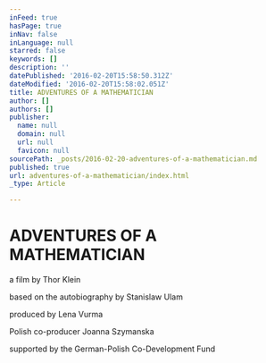 ```yaml
---
inFeed: true
hasPage: true
inNav: false
inLanguage: null
starred: false
keywords: []
description: ''
datePublished: '2016-02-20T15:58:50.312Z'
dateModified: '2016-02-20T15:58:02.051Z'
title: ADVENTURES OF A MATHEMATICIAN
author: []
authors: []
publisher:
  name: null
  domain: null
  url: null
  favicon: null
sourcePath: _posts/2016-02-20-adventures-of-a-mathematician.md
published: true
url: adventures-of-a-mathematician/index.html
_type: Article

---
```

# ADVENTURES OF A MATHEMATICIAN

a film by Thor Klein

based on the autobiography by Stanislaw Ulam

produced by Lena Vurma

Polish co-producer Joanna Szymanska

supported by the German-Polish Co-Development Fund